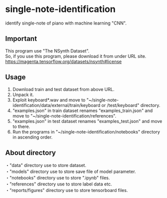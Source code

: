 # single-note-identification
identify single-note of piano with machine learning "CNN".

## Important
This program use "The NSynth Dataset".  
So, if you use this program, please download it from under URL site.  
<https://magenta.tensorflow.org/datasets/nsynth#license>

## Usage
1. Download train and test dataset from above URL.
2. Unpack it.
3. Exploit keyboard*.wav and move to "~/single-note-identification/data/external/train/keyboard or /test/keyboard" directory.
4. "examples.json" in train dataset renames "examples_train.json" and move to "~/single-note-identification/references".
5. "examples.json" in test dataset renames "examples_test.json" and move to there.
6. Run the programs in "~/single-note-identification/notebooks" directory in ascending order.

## About directory 
・"data" directory use to store dataset.  
・"models" directory use to store save file of model parameter.  
・"notebooks" directory use to store ".ipynb" files.  
・"references" directory use to store label data etc.  
・"reports/figures" directory use to store tensorboard files.
